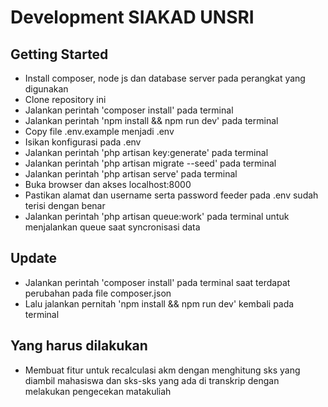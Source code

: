 # Development SIAKAD UNSRI

## Getting Started
- Install composer, node js dan database server pada perangkat yang digunakan
- Clone repository ini
- Jalankan perintah 'composer install' pada terminal
- Jalankan perintah 'npm install && npm run dev' pada terminal
- Copy file .env.example menjadi .env
- Isikan konfigurasi pada .env
- Jalankan perintah 'php artisan key:generate' pada terminal
- Jalankan perintah 'php artisan migrate --seed' pada terminal
- Jalankan perintah 'php artisan serve' pada terminal
- Buka browser dan akses localhost:8000
- Pastikan alamat dan username serta password feeder pada .env sudah terisi dengan benar
- Jalankan perintah 'php artisan queue:work' pada terminal untuk menjalankan queue saat syncronisasi data

## Update 
- Jalankan perintah 'composer install' pada terminal saat terdapat perubahan pada file composer.json
- Lalu jalankan pernitah 'npm install && npm run dev' kembali pada terminal

## Yang harus dilakukan
- Membuat fitur untuk recalculasi akm dengan menghitung sks yang diambil mahasiswa dan sks-sks yang ada di transkrip dengan melakukan pengecekan matakuliah

